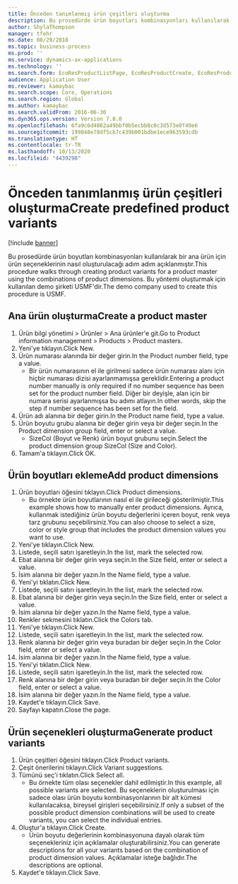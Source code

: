 ```yaml
---
title: Önceden tanımlanmış ürün çeşitleri oluşturma
description: Bu prosedürde ürün boyutları kombinasyonları kullanılarak bir ana ürün için ürün seçeneklerinin nasıl oluşturulacağı adım adım açıklanmıştır.
author: ShylaThompson
manager: tfehr
ms.date: 08/29/2018
ms.topic: business-process
ms.prod: ''
ms.service: dynamics-ax-applications
ms.technology: ''
ms.search.form: EcoResProductListPage, EcoResProductCreate, EcoResProductDetails, EcoResProductMasterDimension, EcoResProductVariants, EcoResProductVariantSuggestions, EcoResProductVariantsPendingReleaseFormPart
audience: Application User
ms.reviewer: kamaybac
ms.search.scope: Core, Operations
ms.search.region: Global
ms.author: kamaybac
ms.search.validFrom: 2016-06-30
ms.dyn365.ops.version: Version 7.0.0
ms.openlocfilehash: 6fa9c6d4862a49bbf0b5ecbb8c0c3d573e0f49e6
ms.sourcegitcommit: 199848e78df5cb7c439b001bdbe1ece963593cdb
ms.translationtype: HT
ms.contentlocale: tr-TR
ms.lasthandoff: 10/13/2020
ms.locfileid: "4439298"
---
```

# <a name="create-predefined-product-variants"></a><span data-ttu-id="6977c-103">Önceden tanımlanmış ürün çeşitleri oluşturma</span><span class="sxs-lookup"><span data-stu-id="6977c-103">Create predefined product variants</span></span>

[!include [banner](../../includes/banner.md)]

<span data-ttu-id="6977c-104">Bu prosedürde ürün boyutları kombinasyonları kullanılarak bir ana ürün için ürün seçeneklerinin nasıl oluşturulacağı adım adım açıklanmıştır.</span><span class="sxs-lookup"><span data-stu-id="6977c-104">This procedure walks through creating product variants for a product master using the combinations of product dimensions.</span></span> <span data-ttu-id="6977c-105">Bu yöntemi oluşturmak için kullanılan demo şirketi USMF'dir.</span><span class="sxs-lookup"><span data-stu-id="6977c-105">The demo company used to create this procedure is USMF.</span></span>


## <a name="create-a-product-master"></a><span data-ttu-id="6977c-106">Ana ürün oluşturma</span><span class="sxs-lookup"><span data-stu-id="6977c-106">Create a product master</span></span>
1. <span data-ttu-id="6977c-107">Ürün bilgi yönetimi > Ürünler > Ana ürünler'e git.</span><span class="sxs-lookup"><span data-stu-id="6977c-107">Go to Product information management > Products > Product masters.</span></span>
2. <span data-ttu-id="6977c-108">Yeni'ye tıklayın.</span><span class="sxs-lookup"><span data-stu-id="6977c-108">Click New.</span></span>
3. <span data-ttu-id="6977c-109">Ürün numarası alanında bir değer girin.</span><span class="sxs-lookup"><span data-stu-id="6977c-109">In the Product number field, type a value.</span></span>
    * <span data-ttu-id="6977c-110">Bir ürün numarasının el ile girilmesi sadece ürün numarası alanı için hiçbir numarası dizisi ayarlanmamışsa gereklidir.</span><span class="sxs-lookup"><span data-stu-id="6977c-110">Entering a product number manually is only required if no number sequence has been set for the product number field.</span></span> <span data-ttu-id="6977c-111">Diğer bir deyişle, alan için bir numara serisi ayarlanmışsa bu adımı atlayın.</span><span class="sxs-lookup"><span data-stu-id="6977c-111">In other words, skip the step if number sequence has been set for the field.</span></span>  
4. <span data-ttu-id="6977c-112">Ürün adı alanına bir değer girin.</span><span class="sxs-lookup"><span data-stu-id="6977c-112">In the Product name field, type a value.</span></span>
5. <span data-ttu-id="6977c-113">Ürün boyutu grubu alanına bir değer girin veya bir değer seçin.</span><span class="sxs-lookup"><span data-stu-id="6977c-113">In the Product dimension group field, enter or select a value.</span></span>
    * <span data-ttu-id="6977c-114">SizeCol (Boyut ve Renk) ürün boyut grubunu seçin.</span><span class="sxs-lookup"><span data-stu-id="6977c-114">Select the product dimension group SizeCol (Size and Color).</span></span>  
6. <span data-ttu-id="6977c-115">Tamam'a tıklayın.</span><span class="sxs-lookup"><span data-stu-id="6977c-115">Click OK.</span></span>

## <a name="add-product-dimensions"></a><span data-ttu-id="6977c-116">Ürün boyutları ekleme</span><span class="sxs-lookup"><span data-stu-id="6977c-116">Add product dimensions</span></span>
1. <span data-ttu-id="6977c-117">Ürün boyutları öğesini tıklayın.</span><span class="sxs-lookup"><span data-stu-id="6977c-117">Click Product dimensions.</span></span>
    * <span data-ttu-id="6977c-118">Bu örnekte ürün boyutlarının nasıl el ile girileceği gösterilmiştir.</span><span class="sxs-lookup"><span data-stu-id="6977c-118">This example shows how to manually enter product dimensions.</span></span> <span data-ttu-id="6977c-119">Ayrıca, kullanmak istediğiniz ürün boyutu değerlerini içeren boyut, renk veya tarz grubunu seçebilirsiniz.</span><span class="sxs-lookup"><span data-stu-id="6977c-119">You can also choose to select a size, color or style group that includes the product dimension values you want to use.</span></span>  
2. <span data-ttu-id="6977c-120">Yeni'ye tıklayın.</span><span class="sxs-lookup"><span data-stu-id="6977c-120">Click New.</span></span>
3. <span data-ttu-id="6977c-121">Listede, seçili satırı işaretleyin.</span><span class="sxs-lookup"><span data-stu-id="6977c-121">In the list, mark the selected row.</span></span>
4. <span data-ttu-id="6977c-122">Ebat alanına bir değer girin veya seçin.</span><span class="sxs-lookup"><span data-stu-id="6977c-122">In the Size field, enter or select a value.</span></span>
5. <span data-ttu-id="6977c-123">İsim alanına bir değer yazın.</span><span class="sxs-lookup"><span data-stu-id="6977c-123">In the Name field, type a value.</span></span>
6. <span data-ttu-id="6977c-124">Yeni'yi tıklatın.</span><span class="sxs-lookup"><span data-stu-id="6977c-124">Click New.</span></span>
7. <span data-ttu-id="6977c-125">Listede, seçili satırı işaretleyin.</span><span class="sxs-lookup"><span data-stu-id="6977c-125">In the list, mark the selected row.</span></span>
8. <span data-ttu-id="6977c-126">Ebat alanına bir değer girin veya seçin.</span><span class="sxs-lookup"><span data-stu-id="6977c-126">In the Size field, enter or select a value.</span></span>
9. <span data-ttu-id="6977c-127">İsim alanına bir değer yazın.</span><span class="sxs-lookup"><span data-stu-id="6977c-127">In the Name field, type a value.</span></span>
10. <span data-ttu-id="6977c-128">Renkler sekmesini tıklatın.</span><span class="sxs-lookup"><span data-stu-id="6977c-128">Click the Colors tab.</span></span>
11. <span data-ttu-id="6977c-129">Yeni'ye tıklayın.</span><span class="sxs-lookup"><span data-stu-id="6977c-129">Click New.</span></span>
12. <span data-ttu-id="6977c-130">Listede, seçili satırı işaretleyin.</span><span class="sxs-lookup"><span data-stu-id="6977c-130">In the list, mark the selected row.</span></span>
13. <span data-ttu-id="6977c-131">Renk alanına bir değer girin veya buradan bir değer seçin.</span><span class="sxs-lookup"><span data-stu-id="6977c-131">In the Color field, enter or select a value.</span></span>
14. <span data-ttu-id="6977c-132">İsim alanına bir değer yazın.</span><span class="sxs-lookup"><span data-stu-id="6977c-132">In the Name field, type a value.</span></span>
15. <span data-ttu-id="6977c-133">Yeni'yi tıklatın.</span><span class="sxs-lookup"><span data-stu-id="6977c-133">Click New.</span></span>
16. <span data-ttu-id="6977c-134">Listede, seçili satırı işaretleyin.</span><span class="sxs-lookup"><span data-stu-id="6977c-134">In the list, mark the selected row.</span></span>
17. <span data-ttu-id="6977c-135">Renk alanına bir değer girin veya buradan bir değer seçin.</span><span class="sxs-lookup"><span data-stu-id="6977c-135">In the Color field, enter or select a value.</span></span>
18. <span data-ttu-id="6977c-136">İsim alanına bir değer yazın.</span><span class="sxs-lookup"><span data-stu-id="6977c-136">In the Name field, type a value.</span></span>
19. <span data-ttu-id="6977c-137">Kaydet'e tıklayın.</span><span class="sxs-lookup"><span data-stu-id="6977c-137">Click Save.</span></span>
20. <span data-ttu-id="6977c-138">Sayfayı kapatın.</span><span class="sxs-lookup"><span data-stu-id="6977c-138">Close the page.</span></span>

## <a name="generate-product-variants"></a><span data-ttu-id="6977c-139">Ürün seçenekleri oluşturma</span><span class="sxs-lookup"><span data-stu-id="6977c-139">Generate product variants</span></span>
1. <span data-ttu-id="6977c-140">Ürün çeşitleri öğesini tıklayın.</span><span class="sxs-lookup"><span data-stu-id="6977c-140">Click Product variants.</span></span>
2. <span data-ttu-id="6977c-141">Çeşit önerilerini tıklayın.</span><span class="sxs-lookup"><span data-stu-id="6977c-141">Click Variant suggestions.</span></span>
3. <span data-ttu-id="6977c-142">Tümünü seç'i tıklatın.</span><span class="sxs-lookup"><span data-stu-id="6977c-142">Click Select all.</span></span>
    * <span data-ttu-id="6977c-143">Bu örnekte tüm olası seçenekler dahil edilmiştir.</span><span class="sxs-lookup"><span data-stu-id="6977c-143">In this example, all possible variants are selected.</span></span> <span data-ttu-id="6977c-144">Bu seçeneklerin oluşturulması için sadece olası ürün boyutu kombinasyonlarının bir alt kümesi kullanılacaksa, bireysel girişleri seçebilirsiniz.</span><span class="sxs-lookup"><span data-stu-id="6977c-144">If only a subset of the possible product dimension combinations will be used to create variants, you can select the individual entries.</span></span>  
4. <span data-ttu-id="6977c-145">Oluştur'a tıklayın.</span><span class="sxs-lookup"><span data-stu-id="6977c-145">Click Create.</span></span>
    * <span data-ttu-id="6977c-146">Ürün boyutu değerlerinin kombinasyonuna dayalı olarak tüm seçenekleriniz için açıklamalar oluşturabilirsiniz.</span><span class="sxs-lookup"><span data-stu-id="6977c-146">You can generate descriptions for all your variants based on the combination of product dimension values.</span></span> <span data-ttu-id="6977c-147">Açıklamalar isteğe bağlıdır.</span><span class="sxs-lookup"><span data-stu-id="6977c-147">The descriptions are optional.</span></span>  
5. <span data-ttu-id="6977c-148">Kaydet'e tıklayın.</span><span class="sxs-lookup"><span data-stu-id="6977c-148">Click Save.</span></span>

